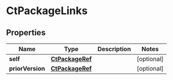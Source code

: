 

# CtPackageLinks


## Properties

| Name | Type | Description | Notes |
|------------ | ------------- | ------------- | -------------|
|**self** | [**CtPackageRef**](CtPackageRef.md) |  |  [optional] |
|**priorVersion** | [**CtPackageRef**](CtPackageRef.md) |  |  [optional] |



